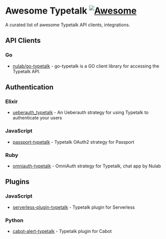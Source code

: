 # Awesome Typetalk [![Awesome](https://cdn.rawgit.com/sindresorhus/awesome/d7305f38d29fed78fa85652e3a63e154dd8e8829/media/badge.svg)](https://github.com/sindresorhus/awesome)

A curated list of awesome Typetalk API clients, integrations.

## API Clients

### Go

 - [nulab/go-typetalk](https://github.com/nulab/go-typetalk) - go-typetalk is a GO client library for accessing the Typetalk API.

## Authentication

### Elixir

- [ueberauth_typetalk](https://hex.pm/packages/ueberauth_typetalk) - An Ueberauth strategy for using Typetalk to authenticate your users

### JavaScript

- [passport-typetalk](https://www.npmjs.com/package/passport-typetalk) - Typetalk OAuth2 strategy for Passport

### Ruby

- [omniauth-typetalk](https://rubygems.org/gems/omniauth-typetalk) - OmniAuth strategy for Typetalk, chat app by Nulab


## Plugins

### JavaScript

- [serverless-plugin-typetalk](https://www.npmjs.com/package/serverless-plugin-typetalk) - Typetalk plugin for Serverless

### Python

- [cabot-alert-typetalk](https://pypi.org/project/cabot-alert-typetalk/) - Typetalk plugin for Cabot
